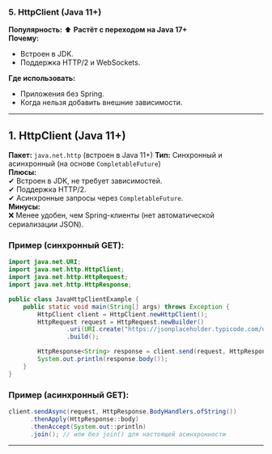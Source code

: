 ### **5. HttpClient (Java 11+)**

**Популярность:** ⬆️ **Растёт с переходом на Java 17+**  
**Почему:**
- Встроен в JDK.    
- Поддержка HTTP/2 и WebSockets.    

**Где использовать:**
- Приложения без Spring.    
- Когда нельзя добавить внешние зависимости.

---
## **1. HttpClient (Java 11+)**

**Пакет:** `java.net.http` (встроен в Java 11+)
**Тип:** Синхронный и асинхронный (на основе `CompletableFuture`)  
**Плюсы:**  
✔ Встроен в JDK, не требует зависимостей.  
✔ Поддержка HTTP/2.  
✔ Асинхронные запросы через `CompletableFuture`.  
**Минусы:**  
❌ Менее удобен, чем Spring-клиенты (нет автоматической сериализации JSON).

### Пример (синхронный GET):
```java
import java.net.URI;
import java.net.http.HttpClient;
import java.net.http.HttpRequest;
import java.net.http.HttpResponse;

public class JavaHttpClientExample {
    public static void main(String[] args) throws Exception {
        HttpClient client = HttpClient.newHttpClient();
        HttpRequest request = HttpRequest.newBuilder()
                .uri(URI.create("https://jsonplaceholder.typicode.com/users/1"))
                .build();

        HttpResponse<String> response = client.send(request, HttpResponse.BodyHandlers.ofString());
        System.out.println(response.body());
    }
}
```

### Пример (асинхронный GET):
```java
client.sendAsync(request, HttpResponse.BodyHandlers.ofString())
      .thenApply(HttpResponse::body)
      .thenAccept(System.out::println)
      .join(); // или без join() для настоящей асинхронности
```

---

